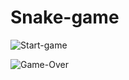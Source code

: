 # Snake-game

![Start-game](https://user-images.githubusercontent.com/63253201/194705481-54c62282-9e59-43de-a087-c94e09deee6c.png)

![Game-Over](https://user-images.githubusercontent.com/63253201/194705484-f90081d0-28f6-4cab-83fc-e33119be09c2.png)
